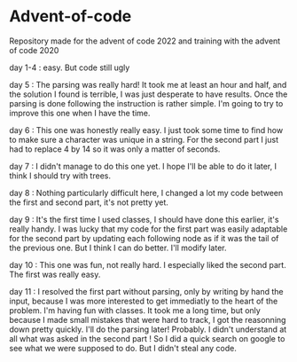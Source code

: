 # Advent-of-code

Repository made for the advent of code 2022 and training with the advent of code 2020

day 1-4 : easy. But code still ugly

day 5 : The parsing was really hard! It took me at least an hour and half, and the solution I found is terrible, I was just desperate to have results. Once the parsing is done following the instruction is rather simple. I'm going to try to improve this one when I have the time.

day 6 : This one was honestly really easy. I just took some time to find how to make sure a character was unique in a string. For the second part I just had to replace 4 by 14 so it was only a matter of seconds.

day 7 : I didn't manage to do this one yet. I hope I'll be able to do it later, I think I should try with trees.

day 8 : Nothing particularly difficult here, I changed a lot my code between the first and second part, it's not pretty yet.

day 9 : It's the first time I used classes, I should have done this earlier, it's really handy. I was lucky that my code for the first part was easily adaptable for the second part by updating each following node as if it was the tail of the previous one. But I think I can do better. I'll modify later.

day 10 : This one was fun, not really hard. I especially liked the second part. The first was really easy.

day 11 : I resolved the first part without parsing, only by writing by hand the input, because I was more interested to get immediatly to the heart of the problem. I'm having fun with classes. It took me a long time, but only because I made small mistakes that were hard to track, I got the reasonning down pretty quickly. I'll do the parsing later! Probably.
I didn't understand at all what was asked in the second part ! So I did a quick search on google to see what we were supposed to do. But I didn't steal any code.
